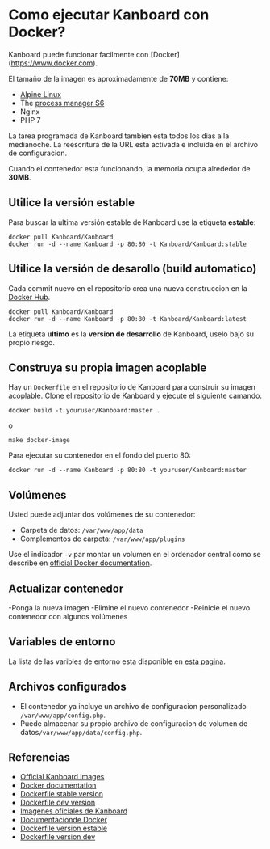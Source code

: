 Como ejecutar Kanboard con Docker?
================================

Kanboard puede funcionar facilmente con [Docker] (https://www.docker.com).

El tamaño de la imagen es aproximadamente de **70MB** y contiene:

- [Alpine Linux](http://alpinelinux.org/)
- The [process manager S6](http://skarnet.org/software/s6/)
- Nginx
- PHP 7

La tarea programada de Kanboard tambien esta todos los dias a la medianoche.
La reescritura de la URL esta activada e incluida en el archivo de configuracion.

Cuando el contenedor esta funcionando, la memoria ocupa alrededor de **30MB**.


Utilice la versión estable
----------------------

Para buscar la ultima versión estable de Kanboard use la etiqueta **estable**:

```bash---terminal
docker pull Kanboard/Kanboard
docker run -d --name Kanboard -p 80:80 -t Kanboard/Kanboard:stable
```

Utilice la versión de desarollo (build automatico)
---------------------------------------------

Cada commit nuevo en el repositorio crea una nueva construccion en la [Docker Hub](https://registry.hub.docker.com/u/Kanboard/Kanboard/).


```bash---terminal
docker pull Kanboard/Kanboard
docker run -d --name Kanboard -p 80:80 -t Kanboard/Kanboard:latest
```

La etiqueta **ultimo** es la **version de desarrollo** de Kanboard, uselo bajo su propio riesgo.

Construya su propia imagen  acoplable
---------------------------

Hay un `Dockerfile` en el repositorio de Kanboard para construir su imagen acoplable.
Clone el repositorio de Kanboard y ejecute el siguiente camando.

```bash---terminal
docker build -t youruser/Kanboard:master .
```

o

```bash---terminal
make docker-image
```

Para ejecutar su contenedor en el fondo del puerto 80:

```bash--terminal
docker run -d --name Kanboard -p 80:80 -t youruser/Kanboard:master
```

Volúmenes
-------

Usted puede adjuntar dos volúmenes de su contenedor:

- Carpeta de datos: `/var/www/app/data`
- Complementos de carpeta: `/var/www/app/plugins`


Use el indicador `-v` par montar un volumen en el ordenador central como se describe en [official Docker documentation](https://docs.docker.com/engine/userguide/containers/dockervolumes/).


Actualizar contenedor
----------------------

-Ponga la nueva imagen
-Elimine el nuevo contenedor
-Reinicie el nuevo contenedor con algunos volúmenes

Variables de entorno
---------------------

La lista de las varibles de entorno esta disponible en [esta pagina](env.markdown).

Archivos configurados
------------

- El contenedor ya incluye un archivo de configuracion personalizado `/var/www/app/config.php`.
- Puede almacenar su propio archivo de configuracion de volumen de datos`/var/www/app/data/config.php`.


Referencias
----------

- [Official Kanboard images](https://registry.hub.docker.com/u/Kanboard/Kanboard/)
- [Docker documentation](https://docs.docker.com/)
- [Dockerfile stable version](https://github.com/Kanboard/docker)
- [Dockerfile dev version](https://github.com/Kanboard/Kanboard/blob/master/Dockerfile)
- [Imagenes oficiales de Kanboard](https://registry.hub.docker.com/u/Kanboard/Kanboard/)
- [Documentacionde Docker](https://docs.docker.com/)
- [Dockerfile version estable](https://github.com/Kanboard/docker)
- [Dockerfile version dev](https://github.com/Kanboard/Kanboard/blob/master/Dockerfile)
